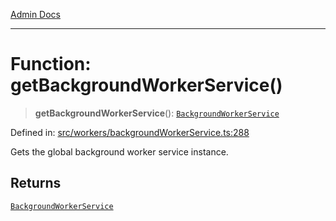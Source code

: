 [Admin Docs](/)

***

# Function: getBackgroundWorkerService()

> **getBackgroundWorkerService**(): [`BackgroundWorkerService`](../classes/BackgroundWorkerService.md)

Defined in: [src/workers/backgroundWorkerService.ts:288](https://github.com/gautam-divyanshu/talawa-api/blob/de42235531e11387f0ad0479547630845dbc8b37/src/workers/backgroundWorkerService.ts#L288)

Gets the global background worker service instance.

## Returns

[`BackgroundWorkerService`](../classes/BackgroundWorkerService.md)
